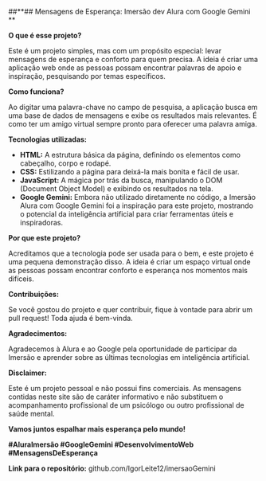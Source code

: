  ##**## Mensagens de Esperança: Imersão dev Alura com Google Gemini **

**O que é esse projeto?**

Este é um projeto simples, mas com um propósito especial: levar mensagens de esperança e conforto para quem precisa. A ideia é criar uma aplicação web onde as pessoas possam encontrar palavras de apoio e inspiração, pesquisando por temas específicos.

**Como funciona?**

Ao digitar uma palavra-chave no campo de pesquisa, a aplicação busca em uma base de dados de mensagens e exibe os resultados mais relevantes. É como ter um amigo virtual sempre pronto para oferecer uma palavra amiga.

**Tecnologias utilizadas:**

* **HTML:** A estrutura básica da página, definindo os elementos como cabeçalho, corpo e rodapé.
* **CSS:** Estilizando a página para deixá-la mais bonita e fácil de usar.
* **JavaScript:** A mágica por trás da busca, manipulando o DOM (Document Object Model) e exibindo os resultados na tela.
* **Google Gemini:** Embora não utilizado diretamente no código, a Imersão Alura com Google Gemini foi a inspiração para este projeto, mostrando o potencial da inteligência artificial para criar ferramentas úteis e inspiradoras.

**Por que este projeto?**

Acreditamos que a tecnologia pode ser usada para o bem, e este projeto é uma pequena demonstração disso. A ideia é criar um espaço virtual onde as pessoas possam encontrar conforto e esperança nos momentos mais difíceis.

**Contribuições:**

Se você gostou do projeto e quer contribuir, fique à vontade para abrir um pull request! Toda ajuda é bem-vinda.

**Agradecimentos:**

Agradecemos à Alura e ao Google pela oportunidade de participar da Imersão e aprender sobre as últimas tecnologias em inteligência artificial.

**Disclaimer:**

Este é um projeto pessoal e não possui fins comerciais. As mensagens contidas neste site são de caráter informativo e não substituem o acompanhamento profissional de um psicólogo ou outro profissional de saúde mental.

**Vamos juntos espalhar mais esperança pelo mundo!**

**#AluraImersão #GoogleGemini #DesenvolvimentoWeb #MensagensDeEsperança**

**Link para o repositório:** github.com/IgorLeite12/imersaoGemini 
